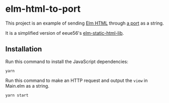 # elm-html-to-port

This project is an example of sending [Elm HTML](https://package.elm-lang.org/packages/elm/html/latest/) through [a port](https://guide.elm-lang.org/interop/ports.html) as a string.

It is a simplified version of eeue56's [elm-static-html-lib](https://github.com/eeue56/elm-static-html-lib).

## Installation

Run this command to install the JavaScript dependencies:

```
yarn
```

Run this command to make an HTTP request and output the `view` in Main.elm as a string.

```
yarn start
```